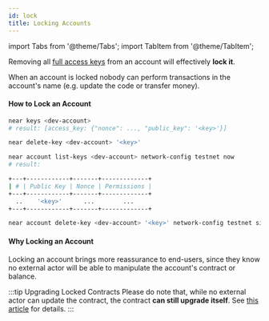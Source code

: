 ```yaml
---
id: lock
title: Locking Accounts
---
```


import Tabs from '@theme/Tabs';
import TabItem from '@theme/TabItem';

Removing all [full access keys](../4.tools/cli.md#near-delete-key-near-delete-key) from an account will effectively **lock it**.

When an account is locked nobody can perform transactions in the account's name (e.g. update the code or transfer money).

#### How to Lock an Account
<Tabs className="language-tabs" groupId="code-tabs">
  <TabItem value="near-cli">

  ```bash
  near keys <dev-account>
  # result: [access_key: {"nonce": ..., "public_key": '<key>'}]

  near delete-key <dev-account> '<key>'
  ```
  </TabItem>
  <TabItem value="near-cli-rs">

  ```bash
  near account list-keys <dev-account> network-config testnet now
  # result:

  +---+------------+-------+-------------+
  | # | Public Key | Nonce | Permissions |
  +---+------------+-------+-------------+
    ..    '<key>'      ...        ...
  +---+------------+-------+-------------+

  near account delete-key <dev-account> '<key>' network-config testnet sign-with-keychain send
  ```

  </TabItem>
</Tabs>

#### Why Locking an Account
Locking an account brings more reassurance to end-users, since they know no external actor will be able to manipulate the account's contract or balance.

:::tip Upgrading Locked Contracts
Please do note that, while no external actor can update the contract, the contract **can still upgrade itself**. See [this article](upgrade.md#programmatic-update) for details.
:::
